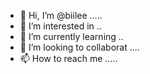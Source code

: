 - 👋 Hi, I’m @biilee .....
- 👀 I’m interested in ..
- 🌱 I’m currently learning ..
- 💞️ I’m looking to collaborat ....
- 📫 How to reach me .....

<!---
biilee/biilee is a ✨ special ✨ repository because its `README.md` (this file) appears on your GitHub profile.
You can click the Preview link to take a look at your changes.
--->
